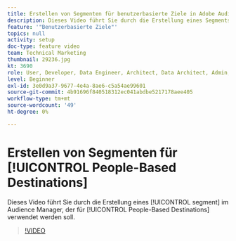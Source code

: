 ```yaml
---
title: Erstellen von Segmenten für benutzerbasierte Ziele in Adobe Audience Manager
description: Dieses Video führt Sie durch die Erstellung eines Segments in Audience Manager, das für personenbasierte Ziele verwendet werden soll.
feature: '"Benutzerbasierte Ziele"'
topics: null
activity: setup
doc-type: feature video
team: Technical Marketing
thumbnail: 29236.jpg
kt: 3690
role: User, Developer, Data Engineer, Architect, Data Architect, Admin, Leader
level: Beginner
exl-id: 3e0d9a37-9677-4e4a-8ae6-c5a54ae99601
source-git-commit: 4b91696f840518312ec041abdbe5217178aee405
workflow-type: tm+mt
source-wordcount: '49'
ht-degree: 0%

---
```


# Erstellen von Segmenten für [!UICONTROL People-Based Destinations]

Dieses Video führt Sie durch die Erstellung eines [!UICONTROL segment] im Audience Manager, der für [!UICONTROL People-Based Destinations] verwendet werden soll.

>[!VIDEO](https://video.tv.adobe.com/v/29236/?quality=12)
